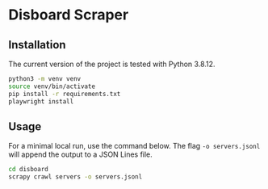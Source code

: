 # Disboard Scraper

## Installation

The current version of the project is tested with Python 3.8.12.

```bash
python3 -m venv venv
source venv/bin/activate
pip install -r requirements.txt
playwright install
```

## Usage

For a minimal local run, use the command below. The flag `-o servers.jsonl` will append the output to a JSON Lines file.

```bash
cd disboard
scrapy crawl servers -o servers.jsonl
```
